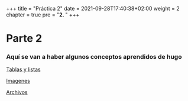 +++
title = "Práctica 2"
date = 2021-09-28T17:40:38+02:00
weight = 2
chapter = true
pre = "<b>2. </b>"
+++

# Parte 2

### Aquí se van a haber algunos conceptos aprendidos de hugo

[Tablas y listas](/practica2/tablasylistas)

[Imagenes](/imagenes)

[Archivos](/practica2/archivos)
